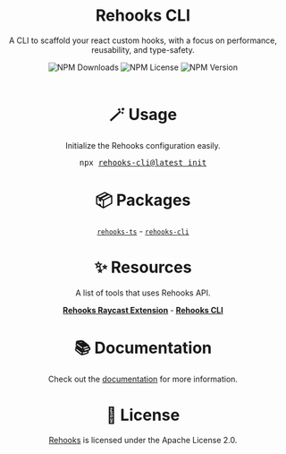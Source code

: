 <div align="center">
  <h1>Rehooks CLI</h1>
  <p>A CLI to scaffold your react custom hooks, with a focus on performance, reusability, and type-safety.</p>
</div>

<div align="center">
<img alt="NPM Downloads" src="https://img.shields.io/npm/d18m/rehooks-cli?style=flat&color=blue">
<img alt="NPM License" src="https://img.shields.io/npm/l/rehooks-cli?style=flat&color=blue">
<img alt="NPM Version" src="https://img.shields.io/npm/v/rehooks-cli?style=flat&color=blue">

</div>

<br />

<h1 align="center">🪄 Usage</h1>
<p align="center">
Initialize the Rehooks configuration easily.
</p>
<div align="center">
  <pre>npx <a href="https://www.npmjs.com/package/rehooks-cli">rehooks-cli@latest init</a></pre>
</div>

<h1 align="center">📦 Packages</h1>
<p align="center"><a href="https://www.npmjs.com/package/rehooks-ts"><code>rehooks-ts</code></a> - <a href="https://www.npmjs.com/package/rehooks-cli"><code>rehooks-cli</code></a></p>

<div align="center">
<h1>✨ Resources</h1>
<p>A list of tools that uses Rehooks API.</p>
<p><b><a href="https://www.raycast.com/Pyr33x/rehooks">Rehooks Raycast Extension</a></b> -<b> <a href="https://npmjs.org/package/rehooks-cli">Rehooks CLI</a></b></p>
</div>

<h1 align="center">📚 Documentation</h1>
<p align="center">
Check out the <a href="https://rehooks.pyr33x.ir">documentation</a> for more information.
</p>

<h1 align="center">🧾 License</h1>

<p align="center">
<a href="https://www.npmjs.com/package/rehooks-ts">Rehooks</a> is licensed under the Apache License 2.0.
</p>
